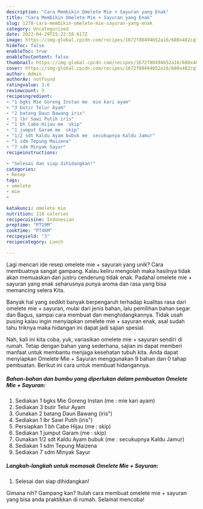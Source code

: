 ```yaml
---
description: "Cara Membikin Omelete Mie + Sayuran yang Enak"
title: "Cara Membikin Omelete Mie + Sayuran yang Enak"
slug: 1278-cara-membikin-omelete-mie-sayuran-yang-enak
category: Uncategorized
date: 2022-04-29T15:22:58.617Z
image: https://img-global.cpcdn.com/recipes/1672f80494b52a16/680x482cq70/omelete-mie-sayuran-foto-resep-utama.jpg
hideToc: false
enableToc: true
enableTocContent: false
thumbnail: https://img-global.cpcdn.com/recipes/1672f80494b52a16/680x482cq70/omelete-mie-sayuran-foto-resep-utama.jpg
cover: https://img-global.cpcdn.com/recipes/1672f80494b52a16/680x482cq70/omelete-mie-sayuran-foto-resep-utama.jpg
author: Admin
authorAv: notfound
ratingvalue: 3.6
reviewcount: 3
recipeingredient:
- "1 bgks Mie Goreng Instan me  mie kari ayam"
- "3 butir Telur Ayam"
- "2 batang Daun Bawang iris"
- "1 lbr Sawi Putih iris"
- "1 bh Cabe Hijau me  skip"
- "1 jumput Garam me  skip"
- "1/2 sdt Kaldu Ayam bubuk me  secukupnya Kaldu Jamur"
- "1 sdm Tepung Maizena"
- "7 sdm Minyak Sayur"
recipeinstructions:

- "Selesai dan siap dihidangkan!"
categories:
- Resep
tags:
- omelete
- mie
- 

katakunci: omelete mie  
nutrition: 118 calories
recipecuisine: Indonesian
preptime: "PT19M"
cooktime: "PT46M"
recipeyield: "3"
recipecategory: Lunch

---
```





Lagi mencari ide resep omelete mie + sayuran yang unik? Cara membuatnya sangat gampang. Kalau keliru mengolah maka hasilnya tidak akan memuaskan dan justru cenderung tidak enak. Padahal omelete mie + sayuran yang enak seharusnya punya aroma dan rasa yang bisa memancing selera Kita.





Banyak hal yang sedikit banyak berpengaruh terhadap kualitas rasa dari omelete mie + sayuran, mulai dari jenis bahan, lalu pemilihan bahan segar dan Bagus, sampai cara membuat dan menghidangkannya. Tidak usah pusing kalau ingin menyiapkan omelete mie + sayuran enak,      asal sudah tahu triknya maka hidangan ini dapat jadi sajian spesial.





















Nah, kali ini kita coba, yuk, variasikan omelete mie + sayuran sendiri di rumah. Tetap dengan bahan yang sederhana, sajian ini dapat memberi manfaat untuk membantu menjaga kesehatan tubuh kita. Anda dapat menyiapkan Omelete Mie + Sayuran menggunakan 9 bahan dan 0 tahap pembuatan. Berikut ini cara untuk membuat hidangannya.

<!--inarticleads1-->

##### Bahan-bahan dan bumbu yang diperlukan dalam pembuatan Omelete Mie + Sayuran:

1. Sediakan 1 bgks Mie Goreng Instan (me : mie kari ayam)
1. Sediakan 3 butir Telur Ayam
1. Gunakan 2 batang Daun Bawang (iris&#34;)
1. Sediakan 1 lbr Sawi Putih (iris&#34;)
1. Persiapkan 1 bh Cabe Hijau (me : skip)
1. Sediakan 1 jumput Garam (me : skip)
1. Gunakan 1/2 sdt Kaldu Ayam bubuk (me : secukupnya Kaldu Jamur)
1. Sediakan 1 sdm Tepung Maizena
1. Sediakan 7 sdm Minyak Sayur




<!--inarticleads2-->

##### Langkah-langkah untuk memasak Omelete Mie + Sayuran:


1. Selesai dan siap dihidangkan!



Gimana nih? Gampang kan? Itulah cara membuat omelete mie + sayuran yang bisa anda praktikkan di rumah. Selamat mencoba!
